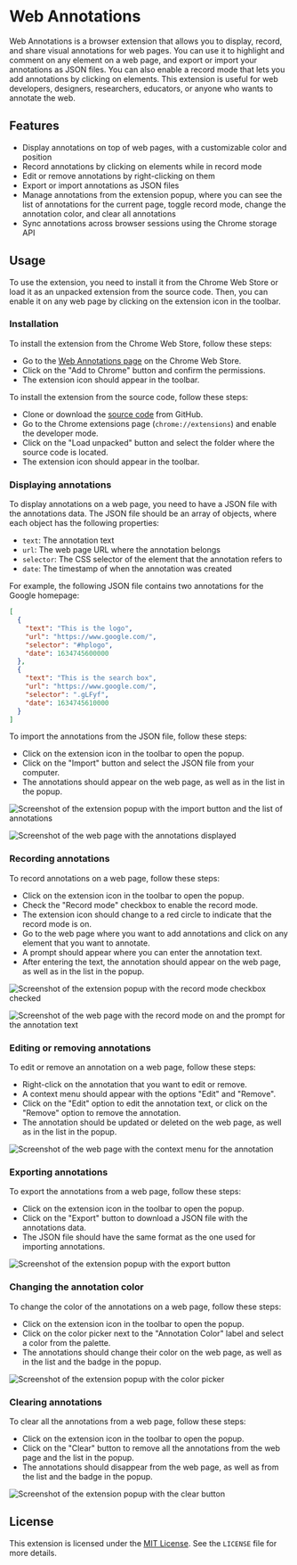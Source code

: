 # Web Annotations

Web Annotations is a browser extension that allows you to display, record, and share visual annotations for web pages. You can use it to highlight and comment on any element on a web page, and export or import your annotations as JSON files. You can also enable a record mode that lets you add annotations by clicking on elements. This extension is useful for web developers, designers, researchers, educators, or anyone who wants to annotate the web.

## Features

- Display annotations on top of web pages, with a customizable color and position
- Record annotations by clicking on elements while in record mode
- Edit or remove annotations by right-clicking on them
- Export or import annotations as JSON files
- Manage annotations from the extension popup, where you can see the list of annotations for the current page, toggle record mode, change the annotation color, and clear all annotations
- Sync annotations across browser sessions using the Chrome storage API

## Usage

To use the extension, you need to install it from the Chrome Web Store or load it as an unpacked extension from the source code. Then, you can enable it on any web page by clicking on the extension icon in the toolbar.

### Installation

To install the extension from the Chrome Web Store, follow these steps:

- Go to the [Web Annotations page](https://chrome.google.com/webstore/detail/web-annotations/xxxxxxxxxxxxxxxxxxxxxxxxxxxxxxxx) on the Chrome Web Store.
- Click on the "Add to Chrome" button and confirm the permissions.
- The extension icon should appear in the toolbar.

To install the extension from the source code, follow these steps:

- Clone or download the [source code](https://github.com/lostintangent/web-annotations) from GitHub.
- Go to the Chrome extensions page (`chrome://extensions`) and enable the developer mode.
- Click on the "Load unpacked" button and select the folder where the source code is located.
- The extension icon should appear in the toolbar.

### Displaying annotations

To display annotations on a web page, you need to have a JSON file with the annotations data. The JSON file should be an array of objects, where each object has the following properties:

- `text`: The annotation text
- `url`: The web page URL where the annotation belongs
- `selector`: The CSS selector of the element that the annotation refers to
- `date`: The timestamp of when the annotation was created

For example, the following JSON file contains two annotations for the Google homepage:

```json
[
  {
    "text": "This is the logo",
    "url": "https://www.google.com/",
    "selector": "#hplogo",
    "date": 1634745600000
  },
  {
    "text": "This is the search box",
    "url": "https://www.google.com/",
    "selector": ".gLFyf",
    "date": 1634745610000
  }
]
```

To import the annotations from the JSON file, follow these steps:

- Click on the extension icon in the toolbar to open the popup.
- Click on the "Import" button and select the JSON file from your computer.
- The annotations should appear on the web page, as well as in the list in the popup.

![Screenshot of the extension popup with the import button and the list of annotations](screenshots/popup-import.png)

![Screenshot of the web page with the annotations displayed](screenshots/page-annotations.png)

### Recording annotations

To record annotations on a web page, follow these steps:

- Click on the extension icon in the toolbar to open the popup.
- Check the "Record mode" checkbox to enable the record mode.
- The extension icon should change to a red circle to indicate that the record mode is on.
- Go to the web page where you want to add annotations and click on any element that you want to annotate.
- A prompt should appear where you can enter the annotation text.
- After entering the text, the annotation should appear on the web page, as well as in the list in the popup.

![Screenshot of the extension popup with the record mode checkbox checked](screenshots/popup-record.png)

![Screenshot of the web page with the record mode on and the prompt for the annotation text](screenshots/page-record.png)

### Editing or removing annotations

To edit or remove an annotation on a web page, follow these steps:

- Right-click on the annotation that you want to edit or remove.
- A context menu should appear with the options "Edit" and "Remove".
- Click on the "Edit" option to edit the annotation text, or click on the "Remove" option to remove the annotation.
- The annotation should be updated or deleted on the web page, as well as in the list in the popup.

![Screenshot of the web page with the context menu for the annotation](screenshots/page-context.png)

### Exporting annotations

To export the annotations from a web page, follow these steps:

- Click on the extension icon in the toolbar to open the popup.
- Click on the "Export" button to download a JSON file with the annotations data.
- The JSON file should have the same format as the one used for importing annotations.

![Screenshot of the extension popup with the export button](screenshots/popup-export.png)

### Changing the annotation color

To change the color of the annotations on a web page, follow these steps:

- Click on the extension icon in the toolbar to open the popup.
- Click on the color picker next to the "Annotation Color" label and select a color from the palette.
- The annotations should change their color on the web page, as well as in the list and the badge in the popup.

![Screenshot of the extension popup with the color picker](screenshots/popup-color.png)

### Clearing annotations

To clear all the annotations from a web page, follow these steps:

- Click on the extension icon in the toolbar to open the popup.
- Click on the "Clear" button to remove all the annotations from the web page and the list in the popup.
- The annotations should disappear from the web page, as well as from the list and the badge in the popup.

![Screenshot of the extension popup with the clear button](screenshots/popup-clear.png)

## License

This extension is licensed under the [MIT License](LICENSE). See the `LICENSE` file for more details.
